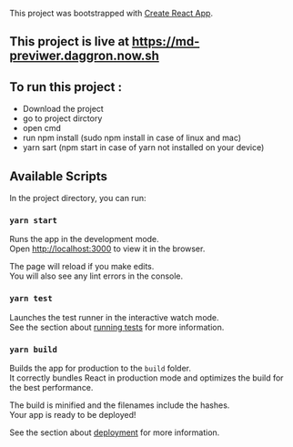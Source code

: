 This project was bootstrapped with [Create React App](https://github.com/facebook/create-react-app).

## This project is live at <a href="https://md-previwer.daggron.now.sh">https://md-previwer.daggron.now.sh</a>

## To run this project :
- Download the project
- go to project dirctory
- open cmd
- run npm install (sudo npm install in case of linux and mac)
- yarn sart (npm start in case of yarn not installed on your device) 

## Available Scripts

In the project directory, you can run:

### `yarn start`

Runs the app in the development mode.<br />
Open [http://localhost:3000](http://localhost:3000) to view it in the browser.

The page will reload if you make edits.<br />
You will also see any lint errors in the console.

### `yarn test`

Launches the test runner in the interactive watch mode.<br />
See the section about [running tests](https://facebook.github.io/create-react-app/docs/running-tests) for more information.

### `yarn build`

Builds the app for production to the `build` folder.<br />
It correctly bundles React in production mode and optimizes the build for the best performance.

The build is minified and the filenames include the hashes.<br />
Your app is ready to be deployed!

See the section about [deployment](https://facebook.github.io/create-react-app/docs/deployment) for more information.

